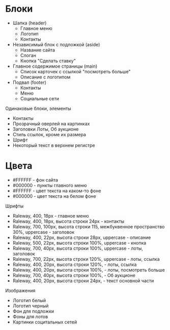 # Блоки

- Шапка (header)
  - Главное меню
  - Логотип
  - Контакты
- Независимый блок с подложкой (aside)
  - Название сайта
  - Слоган
  - Кнопка "Сделать ставку"
- Главное содержимое страницы (main)
  - Список карточек с ссылкой "посмотреть больше"
  - Описание с логотипом
- Подвал (footer)
  - Контакты
  - Меню
  - Социальные сети

Одинаковые блоки, элементы
- Контакты
- Прозрачный оверлей на картинках
- Заголовки Лоты, Об аукционе
- Стиль ссылок, кроме их размера
- Шрифт
- Некоторый текст в верхнем регистре

# Цвета
- #FFFFFF - фон сайта 
- #000000 - пункты главного меню 
- #FFFFFF - цвет текста на каком-то фоне
- #000000 - цвет текста на белом фоне

Шрифты
- Raleway, 400, 18px - главное меню
- Raleway, 400, 18px, высота строки 24px - контакты
- Raleway, 700, 100px, высота строки 115, межбуквенное пространство 30%, uppercase - заголовок
- Raleway, 400, 22px, высота строки 28px, uppercase - описание
- Raleway, 500, 22px, высота строки 100%, uppercase - кнопка
- Raleway, 700, 40px, высота строки 100%, uppercase - лоты, заголовок
- Raleway, 700, 22px, высота строки 120%, uppercase - лоты, ссылка
- Raleway, 400, 20px, высота строки 120%, - лоты, ссылка
- Raleway, 400, 20px, высота строки 100%, - лоты, посмотреть больше
- Raleway, 700, 40px, высота строки 100%, - Об аукционе
- Raleway, 400, 20px, высота строки 24px, - текст основной части

Изображения
- Логотип белый
- Логотип черный
- Фон для подложки
- Фоны для лотов
- Картинки социтальных сетей